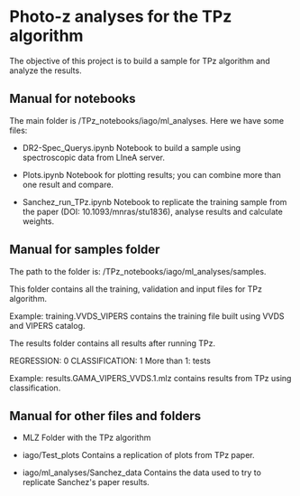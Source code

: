 # Photo-z analyses for the TPz algorithm

The objective of this project is to build a sample for TPz algorithm and analyze the results. 

## Manual for notebooks
The main folder is /TPz_notebooks/iago/ml_analyses. Here we have some files:

* DR2-Spec_Querys.ipynb
Notebook to build a sample using spectroscopic data from LIneA server.

* Plots.ipynb
Notebook for plotting results; you can combine more than one result and compare.

* Sanchez_run_TPz.ipynb
Notebook to replicate the training sample from the paper (DOI: 10.1093/mnras/stu1836), analyse results and calculate weights.

## Manual for samples folder
The path to the folder is: /TPz_notebooks/iago/ml_analyses/samples.


This folder contains all the training, validation and input files for TPz algorithm.

Example: training.VVDS_VIPERS contains the training file built using VVDS and VIPERS catalog.


The results folder contains all results after running TPz.

REGRESSION: 0
CLASSIFICATION: 1
More than 1: tests

Example: results.GAMA_VIPERS_VVDS.1.mlz contains results from TPz using classification. 

## Manual for other files and folders
* MLZ 
Folder with the TPz algorithm

* iago/Test_plots
Contains a replication of plots from TPz paper. 

* iago/ml_analyses/Sanchez_data
Contains the data used to try to replicate Sanchez's paper results.